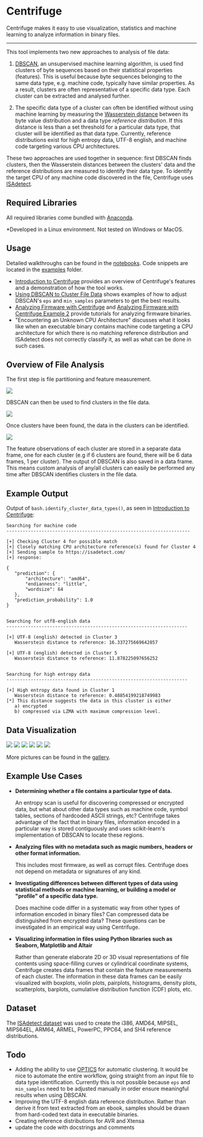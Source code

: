 # Centrifuge

Centrifuge makes it easy to use visualization, statistics and machine learning to analyze information in binary files.

<hr>

This tool implements two new approaches to analysis of file data:

1. [DBSCAN](https://scikit-learn.org/stable/modules/generated/sklearn.cluster.DBSCAN.html), an unsupervised machine learning algorithm, is used find clusters of byte sequences based on their statistical properties (features). This is useful because byte sequences belonging to the same data type, e.g. machine code, typically have similar properties. As a result, clusters are often representative of a specific data type. Each cluster can be extracted and analysed further. 

2. The specific data type of a cluster can often be identified without using machine learning by measuring the [Wasserstein distance](https://docs.scipy.org/doc/scipy/reference/generated/scipy.stats.wasserstein_distance.html) between its byte value distribution and a data type *reference distribution*. If this distance is less than a set threshold for a particular data type, that cluster will be identified as that data type. Currently, reference distributions exist for high entropy data, UTF-8 english, and machine code targeting various CPU architectures.

These two approaches are used together in sequence: first DBSCAN finds clusters, then the Wasserstein distances between the clusters' data and the reference distributions are measured to identify their data type. To identify the target CPU of any machine code discovered in the file, Centrifuge uses [ISAdetect](https://github.com/kairis/isadetect).

## Required Libraries

All required libraries come bundled with [Anaconda](https://www.anaconda.com/products/individual).

*Developed in a Linux environment. Not tested on Windows or MacOS.

## Usage 

Detailed walkthroughs can be found in the [notebooks](https://github.com/BinaryResearch/centrifuge/tree/master/notebooks). Code snippets are located in the [examples](https://github.com/BinaryResearch/centrifuge/tree/master/examples) folder.

- [Introduction to Centrifuge](https://github.com/BinaryResearch/centrifuge/blob/master/notebooks/Introduction%20to%20Centrifuge.ipynb) provides an overview of Centrifuge's features and a demonstration of how the tool works.
- [Using DBSCAN to Cluster File Data](https://github.com/BinaryResearch/centrifuge-toolkit/blob/master/notebooks/Using%20DBSCAN%20to%20Cluster%20File%20Data.ipynb) shows examples of how to adjust DBSCAN's `eps` and `min_samples` parameters to get the best results.
- [Analyzing Firmware with Centrifuge](https://github.com/BinaryResearch/centrifuge-toolkit/blob/master/notebooks/Analyzing%20Firmware%20with%20Centrifuge.ipynb) and [Analyzing Firmware with Centrifuge Example 2](https://github.com/BinaryResearch/centrifuge-toolkit/blob/master/notebooks/Analyzing%20Firmware%20with%20Centrifuge%20Example%202.ipynb) provide tutorials for analyzing firmware binaries.
- "Encountering an Unknown CPU Architecture" discusses what it looks like when an executable binary contains machine code targeting a CPU architecture for which there is no matching reference distribution and ISAdetect does not correctly classify it, as well as what can be done in such cases.

 ## Overview of File Analysis
 
 The first step is file partitioning and feature measurement.
 
 <img src="https://raw.githubusercontent.com/BinaryResearch/centrifuge-toolkit/master/images/approach.png?token=AM7X624RJIW2AR4ORAS75QK7ILLPI" />
 
 DBSCAN can then be used to find clusters in the file data.
 
 <img src="https://raw.githubusercontent.com/BinaryResearch/centrifuge-toolkit/master/images/approach_2.png?token=AM7X627IOXQAXQFWIIYNAKC7ILLP4" />
 
 Once clusters have been found, the data in the clusters can be identified.
 
 <img src="https://raw.githubusercontent.com/BinaryResearch/centrifuge-toolkit/master/images/approach_3.png?token=AM7X623HIZWL2HVMJ6UOQTK7ILLP6" />
 
The feature observations of each cluster are stored in a separate data frame, one for each cluster (e.g if 6 clusters are found, there will be 6 data frames, 1 per cluster). The output of DBSCAN is also saved in a data frame. This means custom analysis of any/all clusters can easily be performed any time after DBSCAN identifies clusters in the file data.
 
 ## Example Output
 
Output of `bash.identify_cluster_data_types()`, as seen in  [Introduction to Centrifuge](https://github.com/BinaryResearch/centrifuge/blob/master/notebooks/Introduction%20to%20Centrifuge.ipynb):
 
 ```
 Searching for machine code
--------------------------------------------------------------------

[+] Checking Cluster 4 for possible match
[+] Closely matching CPU architecture reference(s) found for Cluster 4
[+] Sending sample to https://isadetect.com/
[+] response:

{
    "prediction": {
        "architecture": "amd64",
        "endianness": "little",
        "wordsize": 64
    },
    "prediction_probability": 1.0
}


Searching for utf8-english data
-------------------------------------------------------------------

[+] UTF-8 (english) detected in Cluster 3
    Wasserstein distance to reference: 16.337275669642857

[+] UTF-8 (english) detected in Cluster 5
    Wasserstein distance to reference: 11.878225097656252


Searching for high entropy data
-------------------------------------------------------------------

[+] High entropy data found in Cluster 1
    Wasserstein distance to reference: 0.48854199218749983
[*] This distance suggests the data in this cluster is either
    a) encrypted
    b) compressed via LZMA with maximum compression level.
 ```

## Data Visualization 

<img src="https://raw.githubusercontent.com/BinaryResearch/centrifuge-toolkit/master/gallery/14.png?token=AM7X627KR2SLJPGPLVKJMHS7IMQMY" />

<img src="https://raw.githubusercontent.com/BinaryResearch/centrifuge-toolkit/master/gallery/19.png?token=AM7X62YVKNC5XIRLCBAM5VC7IP6ZG" />

<img src="https://raw.githubusercontent.com/BinaryResearch/centrifuge-toolkit/master/gallery/18.png?token=AM7X62ZAUAQGSRWZ2MHF3MS7IM2CS" />

<img src="https://raw.githubusercontent.com/BinaryResearch/centrifuge-toolkit/master/gallery/1.png?token=AM7X62ZUQYINNM46PBC76YK7IMNJI" />

<img src="https://raw.githubusercontent.com/BinaryResearch/centrifuge-toolkit/master/gallery/10.png?token=AM7X627MGUT6FBMZRM33ZBC7IMNOE" />

<img src="https://raw.githubusercontent.com/BinaryResearch/centrifuge-toolkit/master/gallery/17.png?token=AM7X627XT4LHP55KWLCYB3K7IMRZ4" />

More pictures can be found in the [gallery](https://github.com/BinaryResearch/centrifuge-toolkit/tree/master/gallery).

## Example Use Cases

 - **Determining whether a file contains a particular type of data.**
   
   An entropy scan is useful for discovering compressed or encrypted data, but what about other data types such as machine code, symbol tables, sections of hardcoded ASCII strings, etc? Centrifuge takes advantage of the fact that in binary files, information encoded in a particular way is stored contiguously and uses scikit-learn's implementation of DBSCAN to locate these regions.
 - **Analyzing files with no metadata such as magic numbers, headers or other format information.**
  
   This includes most firmware, as well as corrupt files. Centrifuge does not depend on metadata or signatures of any kind.
 - **Investigating differences between different types of data using statistical methods or machine learning, or building a model or "profile" of a specific data type.**
  
   Does machine code differ in a systematic way from other types of information encoded in binary files? Can compressed data be distinguished from encrypted data? These questions can be investigated in an empirical way using Centrifuge.
 - **Visualizing information in files using Python libraries such as Seaborn, Matplotlib and Altair**
  
   Rather than generate elaborate 2D or 3D visual representations of file contents using space-filling curves or cylindrical coordinate systems, Centrifuge creates data frames that contain the feature measurements of each cluster. The information in these data frames can be easily visualized with boxplots, violin plots, pairplots, histograms, density plots, scatterplots, barplots, cumulative distribution function (CDF) plots, etc.

## Dataset

The [ISAdetect dataset](https://etsin.fairdata.fi/dataset/9f6203f5-2360-426f-b9df-052f3f936ed2/data) was used to create the i386, AMD64, MIPSEL, MIPS64EL, ARM64, ARMEL, PowerPC, PPC64, and SH4 reference distributions.

## Todo

 - Adding the ability to use [OPTICS](https://scikit-learn.org/stable/modules/generated/sklearn.cluster.OPTICS.html#sklearn.cluster.OPTICS) for automatic clustering. It would be nice to automate the entire workflow, going straight from an input file to data type identification. Currently this is not possible because `eps` and `min_samples` need to be adjusted manually in order ensure meaningful results when using DBSCAN.
 - Improving the UTF-8 english data reference distribution. Rather than derive it from text extracted from an ebook, samples should be drawn from hard-coded text data in executable binaries.
 - Creating reference distributions for AVR and Xtensa
 - update the code with docstrings and comments
